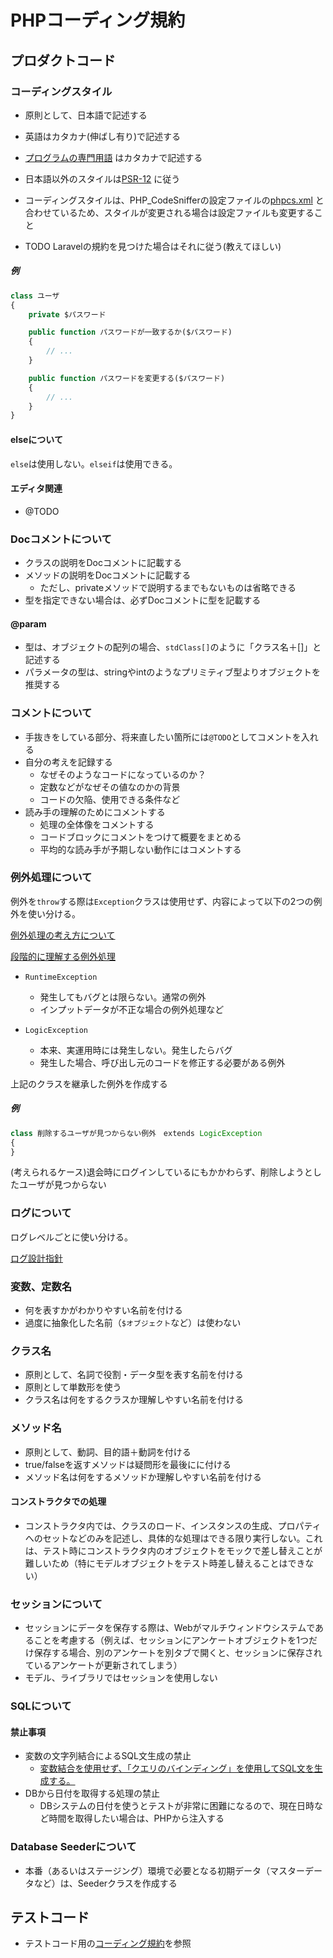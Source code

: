 # PHPコーディング規約

## プロダクトコード

### コーディングスタイル

* 原則として、日本語で記述する
* 英語はカタカナ(伸ばし有り)で記述する
* [プログラムの専門用語](https://ja.wikipedia.org/wiki/%E3%83%97%E3%83%AD%E3%82%B0%E3%83%A9%E3%83%9F%E3%83%B3%E3%82%B0%E7%94%A8%E8%AA%9E%E4%B8%80%E8%A6%A7)
はカタカナで記述する

* 日本語以外のスタイルは[PSR-12](https://www.php-fig.org/psr/psr-12/)
に従う
* コーディングスタイルは、PHP_CodeSnifferの設定ファイルの[phpcs.xml](../src/phpcs.xml)
と合わせているため、スタイルが変更される場合は設定ファイルも変更すること
* TODO Laravelの規約を見つけた場合はそれに従う(教えてほしい)

##### 例

```php
class ユーザ
{
    private $パスワード 

    public function パスワードが一致するか($パスワード)
    {
        // ...
    }

    public function パスワードを変更する($パスワード)
    {
        // ...
    }
}
```

#### elseについて

`else`は使用しない。`elseif`は使用できる。

#### エディタ関連

* @TODO

### Docコメントについて

* クラスの説明をDocコメントに記載する
* メソッドの説明をDocコメントに記載する
  * ただし、privateメソッドで説明するまでもないものは省略できる
* 型を指定できない場合は、必ずDocコメントに型を記載する

#### @param

* 型は、オブジェクトの配列の場合、`stdClass[]`のように「クラス名＋[]」と記述する
* パラメータの型は、stringやintのようなプリミティブ型よりオブジェクトを推奨する

### コメントについて

* 手抜きをしている部分、将来直したい箇所には`@TODO`としてコメントを入れる
* 自分の考えを記録する
  * なぜそのようなコードになっているのか？
  * 定数などがなぜその値なのかの背景
  * コードの欠陥、使用できる条件など
* 読み手の理解のためにコメントする
  * 処理の全体像をコメントする
  * コードブロックにコメントをつけて概要をまとめる
  * 平均的な読み手が予期しない動作にはコメントする

### 例外処理について

例外を`throw`する際は`Exception`クラスは使用せず、内容によって以下の2つの例外を使い分ける。

[例外処理の考え方について](https://qiita.com/jnchito/items/3ef95ea144ed15df3637)

[段階的に理解する例外処理](https://qiita.com/ts7i/items/d7f6c1cd5a14e55943d4)

* `RuntimeException`
  * 発生してもバグとは限らない。通常の例外
  * インプットデータが不正な場合の例外処理など

* `LogicException`
  * 本来、実運用時には発生しない。発生したらバグ
  * 発生した場合、呼び出し元のコードを修正する必要がある例外

上記のクラスを継承した例外を作成する

##### 例

```php
class 削除するユーザが見つからない例外　extends LogicException
{
}
```
(考えられるケース)退会時にログインしているにもかかわらず、削除しようとしたユーザが見つからない

### ログについて

ログレベルごとに使い分ける。

[ログ設計指針](https://qiita.com/nanasess/items/350e59b29cceb2f122b3)

### 変数、定数名

* 何を表すかがわかりやすい名前を付ける
* 過度に抽象化した名前（`$オブジェクト`など）は使わない

### クラス名

* 原則として、名詞で役割・データ型を表す名前を付ける
* 原則として単数形を使う
* クラス名は何をするクラスか理解しやすい名前を付ける

### メソッド名

* 原則として、動詞、目的語＋動詞を付ける
* true/falseを返すメソッドは疑問形を最後にに付ける
* メソッド名は何をするメソッドか理解しやすい名前を付ける

#### コンストラクタでの処理

* コンストラクタ内では、クラスのロード、インスタンスの生成、プロパティへのセットなどのみを記述し、具体的な処理はできる限り実行しない。これは、テスト時にコンストラクタ内のオブジェクトをモックで差し替えことが難しいため（特にモデルオブジェクトをテスト時差し替えることはできない）

### セッションについて

* セッションにデータを保存する際は、Webがマルチウィンドウシステムであることを考慮する（例えば、セッションにアンケートオブジェクトを1つだけ保存する場合、別のアンケートを別タブで開くと、セッションに保存されているアンケートが更新されてしまう）
* モデル、ライブラリではセッションを使用しない

### SQLについて

#### 禁止事項

* 変数の文字列結合によるSQL文生成の禁止
  * [変数結合を使用せず、「クエリのバインディング」を使用してSQL文を生成する。](https://www.ipa.go.jp/security/awareness/vendor/programmingv2/contents/502.html)
* DBから日付を取得する処理の禁止
  * DBシステムの日付を使うとテストが非常に困難になるので、現在日時など時間を取得したい場合は、PHPから注入する

### Database Seederについて

* 本番（あるいはステージング）環境で必要となる初期データ（マスターデータなど）は、Seederクラスを作成する

## テストコード

* テストコード用の[コーディング規約](../src/tests/コーディング規約.md)を参照